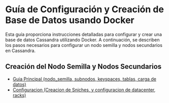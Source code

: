 # Guía de Configuración y Creación de Base de Datos usando Docker

Esta guía proporciona instrucciones detalladas para configurar y crear una base de datos Cassandra utilizando Docker. A continuación, se describen los pasos necesarios para configurar un nodo semilla y nodos secundarios en Cassandra.

## Creación del Nodo Semilla y Nodos Secundarios

- [Guia Principal (nodo_semilla, subnodos, keyspaces, tablas, carga de datos)](documents/Guia_nodos.md)
- [Configuracion (Creacion de Sniches, y configuracion de datacenter, racks)](documents/Guia_Snitch.md)